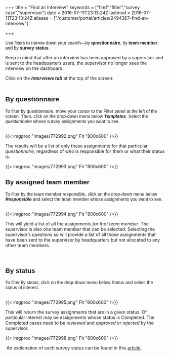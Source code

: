 ﻿+++
title = "Find an Interview"
keywords = ["find","filter","survey case","supervisor"]
date = 2016-07-11T23:13:24Z
lastmod = 2016-07-11T23:13:24Z
aliases = ["/customer/portal/articles/2494367-find-an-interview"]

+++

<span style="font-family:arial,helvetica,sans-serif;">Use filters to
narrow down your search—by **questionnaire**, by **team member**, and by
**survey status**.</span>  
  
Keep in mind that after an interview has been approved by a supervisor
and is sent to the headquarters users, the supervisor no longer sees the
interview on the dashboard. <span
style="font-family:arial,helvetica,sans-serif;">   
  
Click on the ***Interviews tab*** at the top of the screen:  
 </span>

<span style="font-family:arial,helvetica,sans-serif;">By questionnaire      </span>
-----------------------------------------------------------------------------------

  
<span style="font-family:arial,helvetica,sans-serif;">To filter by
questionnaire, move your cursor to the <span class="underline">Filter
panel at the left of the screen</span>. Then, click on the drop-down
menu below ***Templates***. Select the *questionnaire* whose survey
assignments you want to see.  
   
  
  
{{< imgproc "images/772992.png" Fit "800x600" />}}  
  
  
The results will be a list of only those assignments for that particular
*questionnaire*, regardless of who is responsible for them or what their
status is.  
  
  
{{< imgproc "images/772993.png" Fit "800x600" />}}</span>

 <span style="font-family:arial,helvetica,sans-serif;">By assigned team member</span>
-------------------------------------------------------------------------------------

  
<span style="font-family:arial,helvetica,sans-serif;">To filter by the
team member responsible, click on the drop-down menu below
***Responsible*** and select the team member whose assignments you want
to see.  
   
  
{{< imgproc "images/772994.png" Fit "800x600" />}}  
  
  
This will yield a list of all the assignments *for that team member*.
The supervisor is also one team member that can be selected. Selecting
the supervisor’s questions so will provide a list of all those
assignments that have been sent to the supervisor by headquarters but
not allocated to any other team members. </span>  
  
  
 

<span style="font-family:arial,helvetica,sans-serif;">By status</span>
----------------------------------------------------------------------

  
<span style="font-family:arial,helvetica,sans-serif;">To filter by
status, click on the drop-down menu below <span
class="underline">Status</span> and select the status of interest.  
   
  
{{< imgproc "images/772995.png" Fit "800x600" />}}  
  
This will return the survey assignments that are in a given status. Of
particular interest may be assignments whose status is <span
class="underline">Completed</span>. The <span
class="underline">Completed</span> cases need to be *reviewed* and
*approved* or *rejected* by the supervisor.  
  
{{< imgproc "images/772998.png" Fit "800x600" />}}  
  
 <span style="line-height: 1.2;">An explanation of each survey status
can be found in this
[article](http://support.mysurvey.solutions/customer/en/portal/articles/2481526-survey-workflow?b_id=12728). </span></span>
